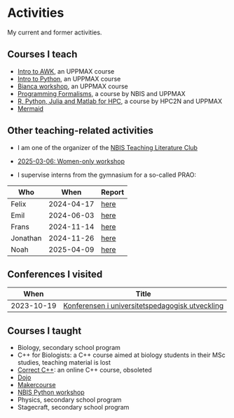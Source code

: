 # Activities

My current and former activities.

## Courses I teach

- [Intro to AWK](https://github.com/UPPMAX/awk_course), an UPPMAX course
- [Intro to Python](https://github.com/UPPMAX/uppmax_intro_python), an UPPMAX course
- [Bianca workshop](https://github.com/UPPMAX/bianca_workshops/), an UPPMAX course
- [Programming Formalisms](https://github.com/UPPMAX/programming_formalisms),
  a course by NBIS and UPPMAX
- [R, Python, Julia and Matlab for HPC](https://github.com/UPPMAX/R-python-julia-matlab-HPC),
  a course by HPC2N and UPPMAX
- [Mermaid](https://github.com/richelbilderbeek/lesson_mermaid)

## Other teaching-related activities

- I am one of the organizer of the
  [NBIS Teaching Literature Club](https://nbisweden.github.io/teaching_literature_club/)
- [2025-03-06: Women-only workshop](https://github.com/richelbilderbeek/workshop_20250306)

- I supervise interns from the gymnasium for a so-called PRAO:

Who     |When      |Report
--------|----------|-----------------------------------------------------------------
Felix   |2024-04-17|[here](https://github.com/richelbilderbeek/prao_felix_20240417)
Emil    |2024-06-03|[here](https://github.com/richelbilderbeek/prao_emil_20240603)
Frans   |2024-11-14|[here](https://github.com/richelbilderbeek/prao_frans_20241114)
Jonathan|2024-11-26|[here](https://github.com/richelbilderbeek/prao_jonatan_20241126)
Noah    |2025-04-09|[here](https://github.com/richelbilderbeek/prao_noah_20250409)

## Conferences I visited

When      |Title
----------|---------------------------------------------------------------------
2023-10-19|[Konferensen i universitetspedagogisk utveckling](20231019_konferensen_i_universitetspedagogisk_utveckling.pdf)

## Courses I taught

- Biology, secondary school program
- C++ for Biologists: a C++ course aimed at biology students in their MSc studies, teaching material is lost
- [Correct C++](https://github.com/richelbilderbeek/correct_cpp): an online C++ course, obsoleted
- [Dojo](https://github.com/djog/dojo.git)
- [Makercourse](https://github.com/DIYbioGroningen/Makercourse.git)
- [NBIS Python workshop](https://github.com/NBISweden/workshop-python)
- Physics, secondary school program
- Stagecraft, secondary school program

